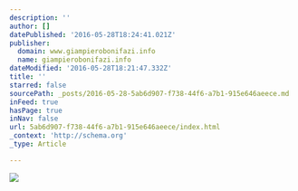 ```yaml
---
description: ''
author: []
datePublished: '2016-05-28T18:24:41.021Z'
publisher:
  domain: www.giampierobonifazi.info
  name: giampierobonifazi.info
dateModified: '2016-05-28T18:21:47.332Z'
title: ''
starred: false
sourcePath: _posts/2016-05-28-5ab6d907-f738-44f6-a7b1-915e646aeece.md
inFeed: true
hasPage: true
inNav: false
url: 5ab6d907-f738-44f6-a7b1-915e646aeece/index.html
_context: 'http://schema.org'
_type: Article

---
```

![](http://67.media.tumblr.com/ce118707b9c67e87a0c20c65a12be5b4/tumblr_o7vw9sm2FB1r9jevyo1_1280.jpg)